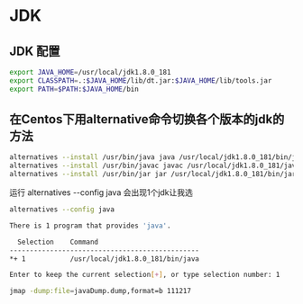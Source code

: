 # JDK

## JDK 配置

```bash
export JAVA_HOME=/usr/local/jdk1.8.0_181
export CLASSPATH=.:$JAVA_HOME/lib/dt.jar:$JAVA_HOME/lib/tools.jar
export PATH=$PATH:$JAVA_HOME/bin
```



## 在Centos下用alternative命令切换各个版本的jdk的方法

```bash
alternatives --install /usr/bin/java java /usr/local/jdk1.8.0_181/bin/java 1
alternatives --install /usr/bin/javac javac /usr/local/jdk1.8.0_181/javac 1
alternatives --install /usr/bin/jar jar /usr/local/jdk1.8.0_181/bin/jar 1
```

运行 alternatives --config java 会出现1个jdk让我选

```bash
alternatives --config java

There is 1 program that provides 'java'.

  Selection    Command
-----------------------------------------------
*+ 1           /usr/local/jdk1.8.0_181/bin/java

Enter to keep the current selection[+], or type selection number: 1
```



```bash
jmap -dump:file=javaDump.dump,format=b 111217
```

